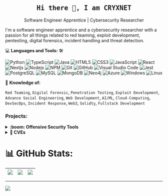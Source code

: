 <h2 align='center'><samp><strong>Hi there 👋, I am CRYXNET</strong></samp></h2>
<p align='center'>Software Engineer Apprentice | Cybersecurity Researcher</p>

<p align='left'>I'm a software engineer apprentice and a cybersecurity researcher with a passion for all things related to red teaming, exploit development, pentesting, digital forensics, incident handling and threat detection.
</p>

💻 **Languages and Tools:** 🛠️<br>

![Python](https://img.shields.io/badge/-Python-000000?style=flat&logo=python&logoColor=ffffff&labelColor=E34F26)
![TypeScript](https://img.shields.io/badge/-TypeScript-000000?style=flat&logo=typescript&logoColor=ffffff&labelColor=E34F26)
![Java](https://img.shields.io/badge/-Java-000000?style=flat&logo=java&logoColor=ffffff&labelColor=E34F26)
![HTML5](https://img.shields.io/badge/-HTML5-000000?style=flat&logo=html5&logoColor=ffffff&labelColor=E34F26)
![CSS3](https://img.shields.io/badge/-CSS3-000000?style=flat&logo=css3&logoColor=ffffff&labelColor=1572B6) 
![JavaScript](https://img.shields.io/badge/-JavaScript-000000?style=flat&logo=javascript)
![React](https://img.shields.io/badge/-React-000000?style=flat&logo=react)
![Nextjs](https://img.shields.io/badge/-Nextjs-000000?style=flat&logo=next.js)
![Nodejs](https://img.shields.io/badge/-Nodejs-000000?style=flat&logo=Node.js)
![NPM](https://img.shields.io/badge/-npm-000000?style=flat&logo=npm&labelColor=ffffff)
![Git](https://img.shields.io/badge/-Git-000000?style=flat&logo=git&logoColor=F05032&labelColor=ffffff)
![GitHub](https://img.shields.io/badge/-GitHub-000000?style=flat&logo=github&logoColor=000000&labelColor=ffffff)
![Visual Studio Code](https://img.shields.io/badge/-VSCode-000000?style=flat&logo=visual-studio-code&labelColor=007ACC)
![Jest](https://img.shields.io/badge/-Jest-000000?style=flat&logo=Jest&logoColor=C21325&labelColor=ffffff)
![PostgreSQL](https://img.shields.io/badge/-PostgreSQL-000000?style=flat&logo=postgresql&logoColor=ffffff&labelColor=336791)
![MySQL](https://img.shields.io/badge/-MySQL-000000?style=flat&logo=mysql&labelColor=ffffff)
![MongoDB](https://img.shields.io/badge/-MongoDB-000000?style=flat&logo=mongodb&labelColor=ffffff)
![Neo4j](https://img.shields.io/badge/-Neo4j-000000?style=flat&logo=neo4j&labelColor=ffffff)
![Azure](https://img.shields.io/badge/-Azure-000000?style=flat&logo=Azure&logoColor=ffffff&labelColor=0078D6)
![Windows](https://img.shields.io/badge/-Windows-000000?style=flat&logo=windows&logoColor=ffffff&labelColor=0078D6)
![Linux](https://img.shields.io/badge/-Linux-000000?style=flat&logo=linux&logoColor=ffffff&labelColor=0078D6)

🧐 **Knowledge of:**<br>

`Red Teaming`, `Digital Forensic`, `Penetration Testing`, `Exploit Development`, `Advance Social Engineering`, `Web Development`, `AI/ML`, `Cloud-Computing`, `DevSecOps`, `Incident Response`, `Web3`, `Solidty`, `Fullstack Development` 

### Projects:
<details>
  <summary><b>:boom: Offensive Security Tools</b></summary>
    <table>
      <thead align="center">
        <tr border: none;>
          <td><b>Project</b></td>
          <td><b>Short Description</b></td>
          <td><b>Stars</b></td>
          <td><b>Forks</b></td>
        </tr>
      </thead>
      <tbody>
        <tr>
          <td><a href="https://github.com/MienainetFramework/MienaiNet"><b>MienaiNet</b></a></td>
          <td>The MienaiNet Framework is a fully customizable C2-Framework. It comes with a C2-Controlling Server, Commanding Dashboard and prebuild agents.</td>      
          <td><img alt="Stars" src="https://img.shields.io/github/stars/MienainetFramework/MienaiNet?style=flat-square&labelColor=343b41"/></td>
          <td><img alt="Forks" src="https://img.shields.io/github/forks/MienainetFramework/MienaiNet?style=flat-square&labelColor=343b41"/></td>
        </tr>
        <tr>
          <td><a href="https://github.com/cryxnet/tetsunet"><b>TetsuNet</b></a></td>
          <td> Welcome to TetsuNet, a modern and lightweight command and control (C2) framework built on TCP. TetsuNet provides secure, fast, and efficient communication for remote control </td>      
          <td><img alt="Stars" src="https://img.shields.io/github/stars/cryxnet/tetsunet?style=flat-square&labelColor=343b41"/></td>
          <td><img alt="Forks" src="https://img.shields.io/github/forks/cryxnet/tetsunet?style=flat-square&labelColor=343b41"/></td>
        </tr>
        <tr>
          <td><a href="https://github.com/cryxnet/dorkstorm"><b>DorkStorm</b></a></td>
          <td>. DorkStorm allows security researchers, penetration testers, and ethical hackers to easily search and discover hidden information on the internet. By leveraging advanced Google search operators, DorkStorm can uncover vulnerabilities and sensitive data that may be exposed online, helping security professionals to identify potential attack vectors and assess the security posture of their targets.</td>     
          <td><img alt="Stars" src="https://img.shields.io/github/stars/cryxnet/dorkstorm?style=flat-square&labelColor=343b41"/></td>
          <td><img alt="Forks" src="https://img.shields.io/github/forks/cryxnet/dorkstorm?style=flat-square&labelColor=343b41"/></td>
        </tr>
        <tr>
          <td><a href="https://github.com/cryxnet/crawnet"><b>CRAWNET</b></a></td>
          <td>CRAWNET is a graph-based domain discovery tool by CRYXNET that helps you gather information
            about domains and potential relationships with other actors.</td>      
          <td><img alt="Stars" src="https://img.shields.io/github/stars/cryxnet/crawnet?style=flat-square&labelColor=343b41"/></td>
          <td><img alt="Forks" src="https://img.shields.io/github/forks/cryxnet/crawnet?style=flat-square&labelColor=343b41"/></td>
        </tr>
                <tr>
          <td><a href="https://github.com/cryxnet/subvance"><b>Subvance</b></a></td>
          <td>Subvance is a advance subdomain discovery tool that can actively or passively discover subdomains of a domain.</td>      
          <td><img alt="Stars" src="https://img.shields.io/github/stars/cryxnet/subvance?style=flat-square&labelColor=343b41"/></td>
          <td><img alt="Forks" src="https://img.shields.io/github/forks/cryxnet/subvance?style=flat-square&labelColor=343b41"/></td>
        </tr>
      </tbody>
    </table>
 </details>
 
 <details>
  <summary><b>🚩 CVEs</b></summary>
    <table>
      <thead align="center">
        <tr border: none;>
          <td><b>Project</b></td>
          <td><b>Short Description</b></td>
          <td><b>Stars</b></td>
          <td><b>Forks</b></td>
        </tr>
      </thead>
      <tbody>
        <tr>
          <td><a href="https://github.com/cryxnet/CVE-2022-42889-RCE"><b>CVE-2022-42889-RCE</b></a></td>
          <td>CVE-2022-42889 is a new critical vulnerability similar to Spring4Shell and Log4Shell. Its a RCE (Remote Code Execution) vulnerability with the severity score of 9.8. This allows hacker to execute arbitary malicious code on the attacked machine. The version 1.5 - 1.9 from Apache Commons Text are affected.</td>      
          <td><img alt="Stars" src="https://img.shields.io/github/stars/cryxnet/CVE-2022-42889-RCE?style=flat-square&labelColor=343b41"/></td>
          <td><img alt="Forks" src="https://img.shields.io/github/forks/cryxnet/CVE-2022-42889-RCEt?style=flat-square&labelColor=343b41"/></td>
        </tr>
      </tbody>
    </table>
 </details>
 
 
 
# 📊 GitHub Stats:
| ![](https://github-readme-stats.vercel.app/api?username=cryxnet&theme=dark&hide_border=true&include_all_commits=true&count_private=false) | ![](https://github-readme-streak-stats.herokuapp.com/?user=cryxnet&theme=dark&hide_border=true) | ![](https://github-readme-stats.vercel.app/api/top-langs/?username=cryxnet&theme=dark&hide_border=true&include_all_commits=true&count_private=false&layout=compact) |
| --- | --- | --- |

 
---
[![](https://visitcount.itsvg.in/api?id=cryxnet&icon=2&color=0)](https://visitcount.itsvg.in)
